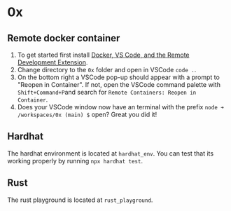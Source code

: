 # 0x
## Remote docker container
1. To get started first install [Docker, VS Code, and the Remote Development Extension](https://code.visualstudio.com/docs/remote/containers).
2. Change directory to the `0x` folder and open in VSCode `code .`.
3. On the bottom right a VSCode pop-up should appear with a prompt to "Reopen in Container". If not, open the VSCode command palette with `Shift+Command+P`and search for `Remote Containers: Reopen in Container`.
4. Does your VSCode window now have an terminal with the prefix  `node ➜ /workspaces/0x (main) $` open? Great you did it!

## Hardhat
The hardhat environment is located at `hardhat_env`. You can test that its working properly by running `npx hardhat test`.

## Rust
The rust playground is located at `rust_playground`. 
